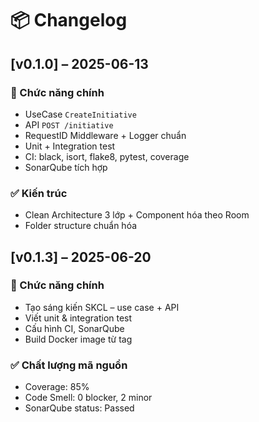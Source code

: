 # 📦 Changelog

## [v0.1.0] – 2025-06-13

### 🎯 Chức năng chính
- UseCase `CreateInitiative`
- API `POST /initiative`
- RequestID Middleware + Logger chuẩn
- Unit + Integration test
- CI: black, isort, flake8, pytest, coverage
- SonarQube tích hợp

### ✅ Kiến trúc
- Clean Architecture 3 lớp + Component hóa theo Room
- Folder structure chuẩn hóa


## [v0.1.3] – 2025-06-20
### 🎯 Chức năng chính
- Tạo sáng kiến SKCL – use case + API
- Viết unit & integration test
- Cấu hình CI, SonarQube
- Build Docker image từ tag

### ✅ Chất lượng mã nguồn
- Coverage: 85%
- Code Smell: 0 blocker, 2 minor
- SonarQube status: Passed
